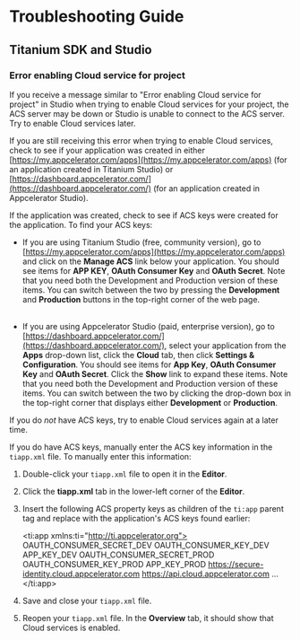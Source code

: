 # Troubleshooting Guide

## Titanium SDK and Studio

### Error enabling Cloud service for project

If you receive a message similar to "Error enabling Cloud service for project" in Studio when trying
to enable Cloud services for your project, the ACS server may be down or Studio is unable to connect
to the ACS server.  Try to enable Cloud services later.

If you are still receiving this error when trying to enable Cloud services, check to see if your
application was created in either [https://my.appcelerator.com/apps](https://my.appcelerator.com/apps)
(for an application created in Titanium Studio) or [https://dashboard.appcelerator.com/](https://dashboard.appcelerator.com/)
(for an application created in Appcelerator Studio).

If the application was created, check to see if ACS keys were created for the application. To find your ACS keys:

  * If you are using Titanium Studio (free, community version), go to
    [https://my.appcelerator.com/apps](https://my.appcelerator.com/apps)
    and click on the **Manage ACS** link below your application. You should see items for **APP KEY**, **OAuth Consumer
    Key** and **OAuth Secret**.  Note that you need both the Development and Production version of these
    items.  You can switch between the two by pressing the **Development** and **Production** buttons in the
    top-right corner of the web page. <br/><br/>
 
  * If you are using Appcelerator Studio (paid, enterprise version), go to
    [https://dashboard.appcelerator.com/](https://dashboard.appcelerator.com/),
    select your application from the **Apps** drop-down list, click the
    **Cloud** tab, then click **Settings & Configuration**.  You should see items for **App Key**, **OAuth Consumer
    Key** and **OAuth Secret**.  Click the **Show** link to expand these items.  Note that you need both the
    Development and Production version of these items.  You can switch between the two by clicking the
    drop-down box in the top-right corner that displays either **Development** or **Production**.

If you do *not* have ACS keys, try to enable Cloud services again at a later time.

If you do have ACS keys, manually enter the ACS key information in the `tiapp.xml` file.
To manually enter this information:

  1. Double-click your `tiapp.xml` file to open it in the **Editor**.
  2. Click the **tiapp.xml** tab in the lower-left corner of the **Editor**.
  3. Insert the following ACS property keys as children of the `ti:app` parent tag and replace with the
     application's ACS keys found earlier: 

        <?xml version="1.0" encoding="UTF-8"?>
        <ti:app xmlns:ti="http://ti.appcelerator.org">
            <!-- Add these six tags and replace with your application's ACS keys -->
            <property name="acs-oauth-secret-development" type="string">OAUTH_CONSUMER_SECRET_DEV</property>
            <property name="acs-oauth-key-development" type="string">OAUTH_CONSUMER_KEY_DEV</property>
            <property name="acs-api-key-development" type="string">APP_KEY_DEV</property>
            <property name="acs-oauth-secret-production" type="string">OAUTH_CONSUMER_SECRET_PROD</property>
            <property name="acs-oauth-key-production" type="string">OAUTH_CONSUMER_KEY_PROD</property>
            <property name="acs-api-key-production" type="string">APP_KEY_PROD</property>
            <!-- Add these two tags if you are using Appcelerator Studio -->
            <property name="acs-authbase-url" type="string">https://secure-identity.cloud.appcelerator.com</property>
            <property name="acs-base-url" type="string">https://api.cloud.appcelerator.com</property>
            ...
        </ti:app>

  4. Save and close your `tiapp.xml` file.
  5. Reopen your `tiapp.xml` file.  In the **Overview** tab, it should show that Cloud services is enabled.

